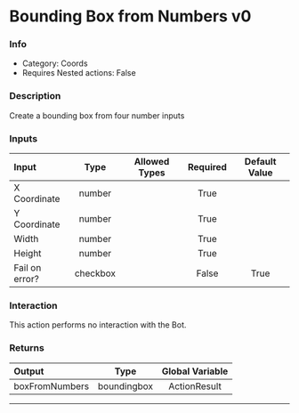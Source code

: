 # Bounding Box from Numbers v0

### Info

- Category: Coords
- Requires Nested actions: False


### Description
Create a bounding box from four number inputs


### Inputs

| Input | Type | Allowed Types | Required |  Default Value |
| :--- | :---: | :---: | :---: | :---: |
| X Coordinate | number |  | True |  |
| Y Coordinate | number |  | True |  |
| Width | number |  | True |  |
| Height | number |  | True |  |
| Fail on error? | checkbox |  | False | True |


### Interaction
This action performs no interaction with the Bot.

### Returns

| Output | Type | Global Variable |
| :--- | :---: | :---: |
| boxFromNumbers | boundingbox | ActionResult |

---